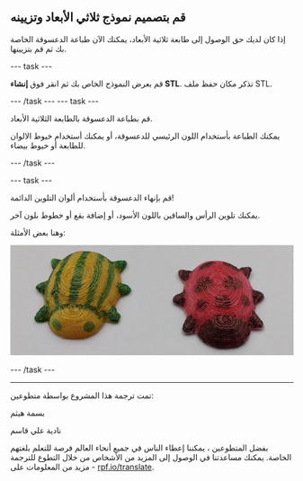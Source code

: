 ## قم بتصميم نموذج ثلاثي الأبعاد وتزيينه

إذا كان لديك حق الوصول إلى طابعة ثلاثية الأبعاد، يمكنك الآن طباعة الدعسوقة الخاصة بك ثم قم بتزيينها.

--- task ---

قم بعرض النموذج الخاص بك ثم انقر فوق **إنشاء STL**. تذكر مكان حفظ ملف STL.

--- /task --- --- task ---

قم بطباعة الدعسوقة بالطابعة الثلاثية الأبعاد.

يمكنك الطباعة بأستخدام اللون الرئيسي للدعسوقة، أو يمكنك أستخدام خيوط الالوان للطابعة أو خيوط بيضاء.

--- /task ---

--- task ---

قم بإنهاء الدعسوقة بأستخدام ألوان التلوين الدائمة!

يمكنك تلوين الرأس والساقين باللون الأسود، أو إضافة بقع أو خطوط بلون آخر.

وهنا بعض الأمثلة:

![لقطة للشاشة](images/bug-decorated.png)

--- /task ---


***
تمت ترجمة هذا المشروع بواسطة متطوعين:

بسمة هيثم

نادية علي قاسم

بفضل المتطوعين ، يمكننا إعطاء الناس في جميع أنحاء العالم فرصة للتعلم بلغتهم الخاصة. يمكنك مساعدتنا في الوصول إلى المزيد من الأشخاص من خلال التطوع للترجمة - مزيد من المعلومات على [rpf.io/translate](https://rpf.io/translate).

 




  
